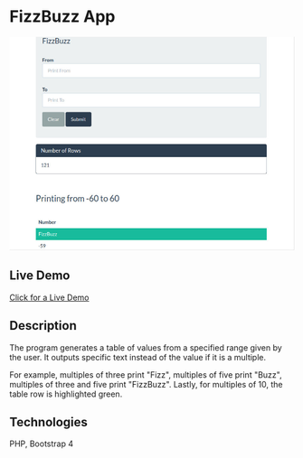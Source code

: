 # FizzBuzz App
![Demo Image](imgs/fizzbuzz-demo.jpg)

## Live Demo
[Click for a Live Demo](http://apps.javierlona.com/fizzbuzz/)
## Description
The program generates a table of values from a specified range given by the user. It outputs specific text instead of the value if it is a multiple.

For example, multiples of three print "Fizz", multiples of five print "Buzz", multiples of three and five print "FizzBuzz". Lastly, for multiples of 10, the table row is highlighted green.

## Technologies
PHP, Bootstrap 4
